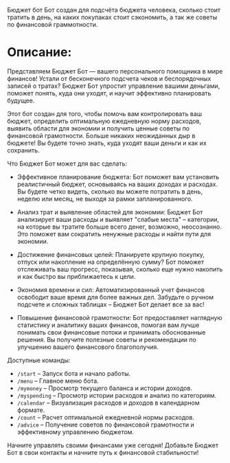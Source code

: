 Бюджет бот
Бот создан для подсчёта бюджета человека, сколько стоит тратить в день, на каких покупаках стоит сэкономить, а так же советы по финансовой граммотности.
# Описание:
Представляем Бюджет Бот — вашего персонального помощника в мире финансов! Устали от бесконечного подсчета чеков и беспорядочных записей о тратах? Бюджет Бот упростит управление вашими деньгами, поможет понять, куда они уходят, и научит эффективно планировать будущее.

Этот бот создан для того, чтобы помочь вам контролировать ваш бюджет, определить оптимальную ежедневную норму расходов, выявить области для экономии и получить ценные советы по финансовой грамотности. Больше никаких неожиданных дыр в бюджете! Вы будете точно знать, куда уходят ваши деньги и как их сохранить.

Что Бюджет Бот может для вас сделать:

* Эффективное планирование бюджета: Бот поможет вам установить реалистичный бюджет, основываясь на ваших доходах и расходах. Вы будете четко видеть, сколько вы можете потратить в день, неделю или месяц, не выходя за рамки запланированного.

* Анализ трат и выявление областей для экономии: Бюджет Бот анализирует ваши расходы и выявляет "слабые места" – категории, на которые вы тратите больше всего денег, возможно, неосознанно. Это поможет вам сократить ненужные расходы и найти пути для экономии.

* Достижение финансовых целей: Планируете крупную покупку, отпуск или накопление на определённую сумму? Бот поможет отслеживать ваш прогресс, показывая, сколько еще нужно накопить и как быстро вы приближаетесь к цели.

* Экономия времени и сил: Автоматизированный учет финансов освободит ваше время для более важных дел. Забудьте о ручном подсчете и сложных таблицах – Бюджет Бот делает все за вас!

* Повышение финансовой грамотности: Бот предоставляет наглядную статистику и аналитику ваших финансов, помогая вам лучше понимать свои финансовые потоки и принимать обоснованные решения. Вы получите полезные советы и рекомендации по улучшению вашего финансового благополучия.

Доступные команды:

* `/start` – Запуск бота и начало работы.
* `/menu` – Главное меню бота.
* `/mymoney` – Просмотр текущего баланса и истории доходов.
* `/myspending` – Просмотр истории расходов и анализ по категориям.
* `/calendar` – Визуализация расходов и доходов в календарном формате.
* `/count` – Расчет оптимальной ежедневной нормы расходов.
* `/advice` – Получение советов по финансовой грамотности и эффективному управлению бюджетом.


Начните управлять своими финансами уже сегодня! Добавьте Бюджет Бот в свои контакты и начните путь к финансовой стабильности!
